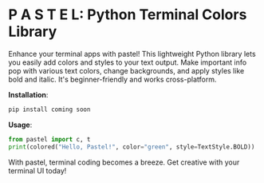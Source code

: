 # P A S T E L: Python Terminal Colors Library

Enhance your terminal apps with pastel! This lightweight Python library lets you easily add colors and styles to your text output. Make important info pop with various text colors, change backgrounds, and apply styles like bold and italic. It's beginner-friendly and works cross-platform. 

**Installation**:
```bash
pip install coming soon
```

**Usage**:
```python
from pastel import c, t
print(colored("Hello, Pastel!", color="green", style=TextStyle.BOLD))
```

With pastel, terminal coding becomes a breeze. Get creative with your terminal UI today!